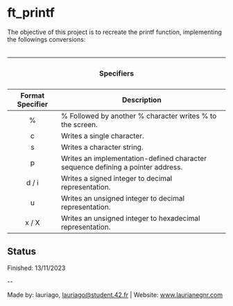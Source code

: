 # ft_printf
The objective of this project is to recreate the printf function, implementing the followings conversions:<br><br>
  <table>  
    <thead>
        <tr>
            <th colspan=3><h4>Specifiers</h4></th>
        </tr>
        <tr>
            <th>Format Specifier</th>
            <th>Description</th>
        </tr>
    </thead>
    <tbody>
	</thead>
        <tr>
            <td align="center">%</td>
            <td>% Followed by another % character writes % to the screen.</td>
        </tr>
        <tr>
            <td align="center">c</td>
            <td>Writes a single character.</td>
        </tr>
        <tr>
            <td align="center">s</td>
            <td>Writes a character string.</td>
        </tr>
        <tr>
            <td align="center">p</td>
            <td>Writes an implementation-defined character sequence defining a pointer address.</td>
        </tr>
        <tr>
            <td align="center">d / i</td>
            <td>Writes a signed integer to decimal representation.</td>
        </tr>
        <tr>
            <td align="center">u</td>
            <td>Writes an unsigned integer to decimal representation.</td>
        </tr>
        <tr>
            <td align="center">x / X</td>
            <td>Writes an unsigned integer to hexadecimal representation.</td>
        </tr>
    </tbody>
  </table>
</table>

## Status
Finished: 13/11/2023

--

Made by: lauriago, lauriago@student.42.fr    |     Website: www.laurianegnr.com
